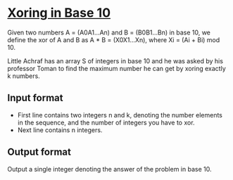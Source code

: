 # [Xoring in Base 10][link]

Given two numbers A = (A0A1...An) and B = (B0B1...Bn) in base 10, we define the xor of A and B as A \* B = (X0X1...Xn), where Xi = (Ai + Bi) mod 10.

Little Achraf has an array S of integers in base 10 and he was asked by his professor Toman to find the maximum number he can get by xoring exactly k numbers.

## Input format

- First line contains two integers n and k, denoting the number elements in the sequence, and the number of integers you have to xor.
- Next line contains n integers.

## Output format

Output a single integer denoting the answer of the problem in base 10.

[link]: https://www.hackerearth.com/practice/data-structures/advanced-data-structures/trie-keyword-tree/practice-problems/algorithm/xoring-in-base-10/
